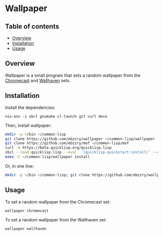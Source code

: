 Wallpaper
=========


<a name="toc">Table of contents</a>
-----------------------------------

- [Overview](#overview)
- [Installation](#installation)
- [Usage](#usage)


<a name="overview">Overview</a>
-------------------------------

Wallpaper is a small program that sets a random wallpaper from the
[Chromecast](https://en.wikipedia.org/wiki/Chromecast) and [Wallhaven](https://alpha.wallhaven.cc/)
sets.


<a name="installation">Installation</a>
---------------------------------------

Install the dependencies:

    nix-env -i sbcl gnumake cl-launch git curl deco

Then, install wallpaper:

```bash
mkdir -p ~/bin ~/common-lisp
git clone https://github.com/ebzzry/wallpaper ~/common-lisp/wallpaper
git clone https://github.com/ebzzry/mof ~/common-lisp/mof
curl -O https://beta.quicklisp.org/quicklisp.lisp
sbcl --load quicklisp.lisp --eval  '(quicklisp-quickstart:install)' --eval '(let ((ql-util::*do-not-prompt* t)) (ql:add-to-init-file) (ql:quickload :cl-launch) (sb-ext:quit))'
make -C ~/common-lisp/wallpaper install
```

Or, in one line:

```bash
mkdir -p ~/bin ~/common-lisp; git clone https://github.com/ebzzry/wallpaper ~/common-lisp/wallpaper; git clone https://github.com/ebzzry/mof ~/common-lisp/mof;  curl -O https://beta.quicklisp.org/quicklisp.lisp; sbcl --load quicklisp.lisp --eval  '(quicklisp-quickstart:install)' --eval '(let ((ql-util::*do-not-prompt* t)) (ql:add-to-init-file) (ql:quickload :cl-launch) (sb-ext:quit))'; make -C ~/common-lisp/wallpaper install
```


<a name="usage">Usage</a>
-------------------------

To set a random wallpaper from the Chromecast set:

    wallpaper chromecast

To set a random wallpaper from the Wallhaven set:

    wallpaper wallhaven
